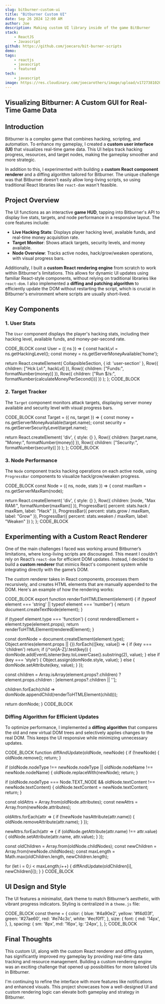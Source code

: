```yaml
---
slug: bitburner-custom-ui
title: "Bitburner Custom UI"
date: Sep 26 2024 12:00 AM
author: Joe
description: Making custom UI library inside of the game BitBurner
stack:
    - ReactJS
    - Javascript
github: https://github.com/joecaro/bit-burner-scripts
demo: 
tags:
    - reactjs
    - javascript
    - featured
tech:
    - javascript
image: https://res.cloudinary.com/joecarothers/image/upload/v1727381020/misc/Projects/Device_Shots_2.0_Mockup_o5exzf.png
---
```


## Visualizing Bitburner: A Custom GUI for Real-Time Game Data

## Introduction

Bitburner is a complex game that combines hacking, scripting, and automation. To enhance my gameplay, I created a **custom user interface (UI)** that visualizes real-time game data. This UI helps track hacking progress, resources, and target nodes, making the gameplay smoother and more strategic.

In addition to this, I experimented with building a **custom React component renderer** and a diffing algorithm tailored for Bitburner. The unique challenge was that Bitburner doesn’t easily allow long-living scripts, so using traditional React libraries like `react-dom` wasn't feasible.

## Project Overview

The UI functions as an interactive **game HUD**, tapping into Bitburner's API to display live stats, targets, and node performance in a responsive layout. The core features include:

- **Live Hacking Stats**: Displays player hacking level, available funds, and real-time money acquisition rate.
- **Target Monitor**: Shows attack targets, security levels, and money available.
- **Node Overview**: Tracks active nodes, hack/grow/weaken operations, with visual progress bars.

Additionally, I built a **custom React rendering engine** from scratch to work within Bitburner's limitations. This allows for dynamic UI updates using familiar React-style components, without relying on traditional libraries like `react-dom`. I also implemented a **diffing and patching algorithm** to efficiently update the DOM without restarting the script, which is crucial in Bitburner's environment where scripts are usually short-lived.

## Key Components

### 1. User Stats

The `User` component displays the player's hacking stats, including their hacking level, available funds, and money-per-second rate.

CODE_BLOCK
const User = ({ ns }) => {
  const hackLvl = ns.getHackingLevel();
  const money = ns.getServerMoneyAvailable('home');

  return React.createElement(
    CollapsibleSection,
    { id: 'user-section' },
    Row({ children: ["Hck Lvl:", hackLvl] }),
    Row({ children: ["Funds:", formatNumber(money)] }),
    Row({ children: ["Run $/s:", formatNumber(calculateMoneyPerSecond())] })
  );
};
CODE_BLOCK

### 2. Target Tracker

The `Target` component monitors attack targets, displaying server money available and security level with visual progress bars.

CODE_BLOCK
const Target = ({ ns, target }) => {
  const money = ns.getServerMoneyAvailable(target.name);
  const security = ns.getServerSecurityLevel(target.name);

  return React.createElement(
    'div',
    { style: {} },
    Row({ children: [target.name, "Money:", formatNumber(money)] }),
    Row({ children: ["Security:", formatNumber(security)] })
  );
};
CODE_BLOCK

### 3. Node Performance

The `Node` component tracks hacking operations on each active node, using `ProgressBar` components to visualize hack/grow/weaken progress.

CODE_BLOCK
const Node = ({ ns, node, stats }) => {
  const maxRam = ns.getServerMaxRam(node);

  return React.createElement(
    'div',
    { style: {} },
    Row({ children: [node, "Max RAM:", formatNumber(maxRam)] }),
    ProgressBar({ percent: stats.hack / maxRam, label: "Hack" }),
    ProgressBar({ percent: stats.grow / maxRam, label: "Grow" }),
    ProgressBar({ percent: stats.weaken / maxRam, label: "Weaken" })
  );
};
CODE_BLOCK

## Experimenting with a Custom React Renderer

One of the main challenges I faced was working around Bitburner’s limitations, where long-living scripts are discouraged. This meant I couldn’t rely on React’s `react-dom` for efficient DOM updates. Instead, I decided to build a **custom renderer** that mimics React's component system while integrating directly with the game’s DOM.

The custom renderer takes in React components, processes them recursively, and creates HTML elements that are manually appended to the DOM. Here's an example of how the rendering works:

CODE_BLOCK
export function renderToHTMLElement(element) {
  if (typeof element === 'string' || typeof element === 'number') {
    return document.createTextNode(element);
  }

  if (typeof element.type === 'function') {
    const renderedElement = element.type(element.props);
    return renderToHTMLElement(renderedElement);
  }

  const domNode = document.createElement(element.type);
  Object.entries(element.props || {}).forEach(([key, value]) => {
    if (key === 'children') return;
    if (/^on[A-Z]/.test(key)) {
      domNode.addEventListener(key.toLowerCase().substring(2), value);
    } else if (key === 'style') {
      Object.assign(domNode.style, value);
    } else {
      domNode.setAttribute(key, value);
    }
  });

  const children = Array.isArray(element.props?.children)
    ? element.props.children
    : [element.props?.children || ''];

  children.forEach(child => domNode.appendChild(renderToHTMLElement(child)));

  return domNode;
}
CODE_BLOCK

### Diffing Algorithm for Efficient Updates

To optimize performance, I implemented a **diffing algorithm** that compares the old and new virtual DOM trees and selectively applies changes to the real DOM. This keeps the UI responsive while minimizing unnecessary updates.

CODE_BLOCK
function diffAndUpdate(oldNode, newNode) {
  if (!newNode) {
    oldNode.remove();
    return;
  }

  if (oldNode.nodeType !== newNode.nodeType || oldNode.nodeName !== newNode.nodeName) {
    oldNode.replaceWith(newNode);
    return;
  }

  if (oldNode.nodeType === Node.TEXT_NODE && oldNode.textContent !== newNode.textContent) {
    oldNode.textContent = newNode.textContent;
    return;
  }

  const oldAttrs = Array.from(oldNode.attributes);
  const newAttrs = Array.from(newNode.attributes);

  oldAttrs.forEach(attr => {
    if (!newNode hasAttribute(attr.name)) {
      oldNode.removeAttribute(attr.name);
    }
  });

  newAttrs.forEach(attr => {
    if (oldNode.getAttribute(attr.name) !== attr.value) {
      oldNode.setAttribute(attr.name, attr.value);
    }
  });

  const oldChildren = Array.from(oldNode.childNodes);
  const newChildren = Array.from(newNode.childNodes);
  const maxLength = Math.max(oldChildren.length, newChildren.length);

  for (let i = 0;i < maxLength;i++) {
    diffAndUpdate(oldChildren[i], newChildren[i]);
  }
}
CODE_BLOCK

## UI Design and Style

The UI features a minimalist, dark theme to match Bitburner’s aesthetic, with vibrant progress indicators. Styling is centralized in a `theme.js` file:

CODE_BLOCK
const theme = {
  color: {
    blue: '#4a90e2',
    yellow: '#f4d03f',
    green: '#27ae60',
    red: '#e74c3c',
    white: '#ecf0f1',
  },
  size: {
    font: {
      md: '14px',
    },
  },
  spacing: {
    sm: '8px',
    md: '16px',
    lg: '24px',
  },
};
CODE_BLOCK

## Final Thoughts

This custom UI, along with the custom React renderer and diffing system, has significantly improved my gameplay by providing real-time data tracking and resource management. Building a custom rendering engine was an exciting challenge that opened up possibilities for more tailored UIs in Bitburner.

I'm continuing to refine the interface with more features like notifications and enhanced visuals. This project showcases how a well-designed UI and custom rendering logic can elevate both gameplay and strategy in Bitburner.
